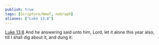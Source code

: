 ```yaml
---
publish: true
tags: [Scripture/NewT, noGraph]
aliases: ["Luke 13:8"]
---
```

[Luke 13:8](https://churchofjesuschrist.org/study/scriptures/nt/luke/13?lang=eng&id=p8#p8) And he answering said unto him, Lord, let it alone this year also, till I shall dig about it, and dung it:

